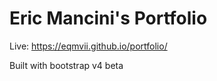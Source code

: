 # Eric Mancini's Portfolio

Live: https://eqmvii.github.io/portfolio/ 

Built with bootstrap v4 beta 



